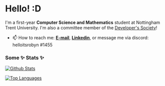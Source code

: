 # Hello! :D
I'm a first-year **Computer Science and Mathematics** student at Nottingham Trent University. I'm also a committee member of the [Developer's Society](https://github.com/NTUDevSoc)!

- 📫 How to reach me: [**E-mail**](mailto:robyn.leinster@btinternet.com), [**Linkedin**](https://www.linkedin.com/in/robynleinster/), or message me via discord: helloitsrobyn
#1455
 
### Some ✨ Stats ✨
[![Github Stats](https://github-readme-stats.vercel.app/api?username=robyntiger&show_icons=true&count_private=true&theme=vision-friendly-dark&hide_border=true&custom_title=Github%20Stats&line_height=24)](https://github.com/anuraghazra/github-readme-stats)

[![Top Languages](https://github-readme-stats.vercel.app/api/top-langs/?username=robyntiger&show_icons=true&hide_border=true&theme=vision-friendly-dark&langs_count=7&hide=ShaderLab,HLSL,ASP.NET,JavaScript&layout=compact&custom_title=Top%20Languages)](https://github.com/anuraghazra/github-readme-stats)
